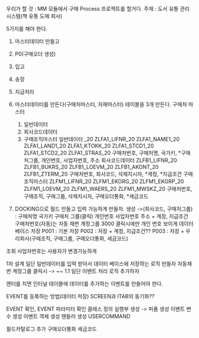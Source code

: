 우리가 할 것 :  MM 모듈에서 구매 Process 프로젝트를 할거다.
주제 : 도서 유통 관리 시스템(책 유통 도매 회사)

5가지를 해야 한다.
1. 마스터데이터 만들고
2. P0(구매오더 생성)
3. 입고
4. 송장
5. 지급처리

1. 마스터데이터를 만든다(구매처마스터, 자재마스터)
테이블을 3개 만든다.
구매처 마스터
    1. 일반데이터
    2. 회사코드데이터
    3. 구매조직마스터
일반데이터 _20
    ZLFA1_LIFNR_20	ZLFA1_NAME1_20	ZLFA1_LAND1_20	ZLFA1_KTOKK_20	ZLFA1_STCD1_20	ZLFA1_STCD2_20	ZLFA1_STRAS_20
    구매처번호, 구매처명, 국가키, *구매처그룹, 개인번호, 사업자번호, 주소
회사코드데이터
    ZLFB1_LIFNR_20	ZLFB1_BUKRS_20	ZLFB1_LOEVM_20	ZLFB1_AKONT_20	ZLFB1_ZTERM_20
    구매처번호, 회사코드, 삭제지시자, *계정, *지급조건
구매조직마스터
    ZLFM1_LIFNR_20	ZLFM1_EKORG_20	ZLFM1_EKGRP_20	ZLFM1_LOEVM_20	ZLFM1_WAERS_20	ZLFM1_MWSKZ_20
    구매처번호, 구매조직, 구매그룹, 삭제지시자, 구매오더통화, *세금코드


1. DOCKING으로 필드 만들고 입력 가능하게 만들자.
생성 ->(회사코드, 구매처그룹) :  구매처명 국가키 구매처 그룹(클릭) 개인번호 사업자번호 주소 + 계정, 지급조건
    구매처번호(자동)는 자동 채번
    계정그룹 3000 클릭시에만 개인 번호 보이게
데이터베이스 저장
    P001 : 기본 저장
    P002 : 저장 + 계정, 지급조건??
    P003 : 저장 + 우리회사(구매조직, 구매그룹, 구매오더통화, 세금코드)


조회
    사업자번호는 사용자가 변경가능하게


1차 설계
    일단 일반데이터를 입력 받아서 데이터 베이스에 저장하는 로직 만들자
        자동채번
        계정그룹 클릭시 -> ~~
1.1 일단 이벤트 처리 로직 추가하자

엔터를 치면 인터널 테이블에 데이터를 추가하는 이벤트를 만들어야 한다.


EVENT를 등록하는 방법(데이터 저장)
SCREEN과 ITAB의 동기화??

EVENT 확인, EVENT 파라미터 확인
클래스 정의
실행부 생성 -> 퍼폼 생성
이벤트 변수 생성
이벤트 객체 생성
핸들러 생성
USERCOMMAND 



필드카탈로그 추가
구매오더통화
세금코드







